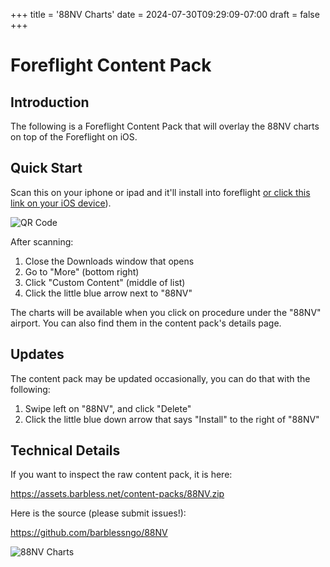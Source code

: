 +++
title = '88NV Charts'
date = 2024-07-30T09:29:09-07:00
draft = false
+++

# Foreflight Content Pack

## Introduction

The following is a Foreflight Content Pack that will overlay the 88NV charts on top of the Foreflight on iOS. 

## Quick Start

Scan this on your iphone or ipad and it'll install into foreflight [or click this link on your iOS device](https://foreflight.com/content/?downloadURL=https://assets.barbless.net/content-packs/88NV.zip)).

![QR Code](/for-pilots/88nv/qr.png)

After scanning:

1) Close the Downloads window that opens
2) Go to "More" (bottom right)
3) Click "Custom Content" (middle of list)
4) Click the little blue arrow next to "88NV"

The charts will be available when you click on procedure under the "88NV" airport. You can also find them in the content pack's details page.

## Updates

The content pack may be updated occasionally, you can do that with the following: 

1) Swipe left on "88NV", and click "Delete"
2) Click the little blue down arrow that says "Install" to the right of "88NV"

## Technical Details

If you want to inspect the raw content pack, it is here:

https://assets.barbless.net/content-packs/88NV.zip

Here is the source (please submit issues!):

https://github.com/barblessngo/88NV


![88NV Charts](/for-pilots/88nv/88nv1.jpeg)

